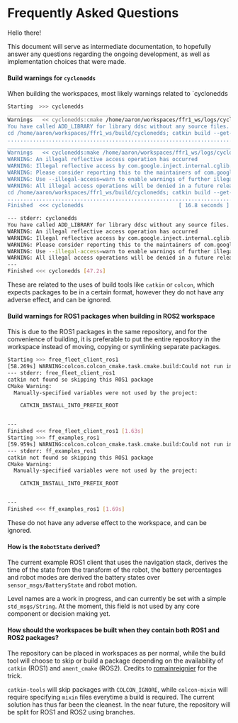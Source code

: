 # Frequently Asked Questions

Hello there!

This document will serve as intermediate documentation, to hopefully answer any questions regarding the ongoing development, as well as implementation choices that were made.

#### Build warnings for `cyclonedds`

When building the workspaces, most likely warnings related to `cyclonedds

```bash
Starting  >>> cyclonedds                                                                            
____________________________________________________________________________________________________
Warnings   << cyclonedds:cmake /home/aaron/workspaces/ffr1_ws/logs/cyclonedds/build.cmake.000.log   
You have called ADD_LIBRARY for library ddsc without any source files. This typically indicates a problem with your CMakeLists.txt file
cd /home/aaron/workspaces/ffr1_ws/build/cyclonedds; catkin build --get-env cyclonedds | catkin env -si  /usr/bin/cmake /home/aaron/workspaces/ffr1_ws/src/cyclonedds --no-warn-unused-cli -DCMAKE_INSTALL_PREFIX=/home/aaron/workspaces/ffr1_ws/devel; cd -
....................................................................................................
____________________________________________________________________________________________________
Warnings   << cyclonedds:make /home/aaron/workspaces/ffr1_ws/logs/cyclonedds/build.make.000.log     
WARNING: An illegal reflective access operation has occurred
WARNING: Illegal reflective access by com.google.inject.internal.cglib.core.$ReflectUtils$1 (file:/usr/share/maven/lib/guice.jar) to method java.lang.ClassLoader.defineClass(java.lang.String,byte[],int,int,java.security.ProtectionDomain)
WARNING: Please consider reporting this to the maintainers of com.google.inject.internal.cglib.core.$ReflectUtils$1
WARNING: Use --illegal-access=warn to enable warnings of further illegal reflective access operations
WARNING: All illegal access operations will be denied in a future release
cd /home/aaron/workspaces/ffr1_ws/build/cyclonedds; catkin build --get-env cyclonedds | catkin env -si  /usr/bin/make --jobserver-fds=6,7 -j; cd -
....................................................................................................
Finished  <<< cyclonedds                              [ 16.8 seconds ]                            
```

```bash
--- stderr: cyclonedds                                                   
You have called ADD_LIBRARY for library ddsc without any source files. This typically indicates a problem with your CMakeLists.txt file
WARNING: An illegal reflective access operation has occurred
WARNING: Illegal reflective access by com.google.inject.internal.cglib.core.$ReflectUtils$1 (file:/usr/share/maven/lib/guice.jar) to method java.lang.ClassLoader.defineClass(java.lang.String,byte[],int,int,java.security.ProtectionDomain)
WARNING: Please consider reporting this to the maintainers of com.google.inject.internal.cglib.core.$ReflectUtils$1
WARNING: Use --illegal-access=warn to enable warnings of further illegal reflective access operations
WARNING: All illegal access operations will be denied in a future release
---
Finished <<< cyclonedds [47.2s]
```

These are related to the uses of build tools like `catkin` or `colcon`, which expects packages to be in a certain format, however they do not have any adverse effect, and can be ignored.

#### Build warnings for ROS1 packages when building in ROS2 workspace

This is due to the ROS1 packages in the same repository, and for the convenience of building, it is preferable to put the entire repository in the workspace instead of moving, copying or symlinking separate packages.

```bash
Starting >>> free_fleet_client_ros1
[58.269s] WARNING:colcon.colcon_cmake.task.cmake.build:Could not run installation step for package 'free_fleet_client_ros1' because it has no 'install' target
--- stderr: free_fleet_client_ros1                                          
catkin not found so skipping this ROS1 package
CMake Warning:
  Manually-specified variables were not used by the project:

    CATKIN_INSTALL_INTO_PREFIX_ROOT


---
Finished <<< free_fleet_client_ros1 [1.63s]
Starting >>> ff_examples_ros1
[59.959s] WARNING:colcon.colcon_cmake.task.cmake.build:Could not run installation step for package 'ff_examples_ros1' because it has no 'install' target
--- stderr: ff_examples_ros1                                        
catkin not found so skipping this ROS1 package
CMake Warning:
  Manually-specified variables were not used by the project:

    CATKIN_INSTALL_INTO_PREFIX_ROOT


---
Finished <<< ff_examples_ros1 [1.69s]
```

These do not have any adverse effect to the workspace, and can be ignored.

#### How is the `RobotState` derived?

The current example ROS1 client that uses the navigation stack, derives the time of the state from the transform of the robot, the battery percentages and robot modes are derived the battery states over `sensor_msgs/BatteryState` and robot motion.

Level names are a work in progress, and can currently be set with a simple `std_msgs/String`. At the moment, this field is not used by any core component or decision making yet.

#### How should the workspaces be built when they contain both ROS1 and ROS2 packages?

The repository can be placed in workspaces as per normal, while the build tool will choose to skip or build a package depending on the availability of `catkin` (ROS1) and `ament_cmake` (ROS2). Credits to [romainreignier](https://github.com/romainreignier/share_ros1_ros2_lib_demo) for the trick.

`catkin-tools` will skip packages with `COLCON_IGNORE`, while `colcon-mixin` will require specifying `mixin` files everytime a build is required. The current solution has thus far been the cleanest. In the near future, the repository will be split for ROS1 and ROS2 using branches.

